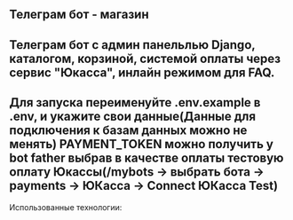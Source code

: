## Телеграм бот - магазин


Телеграм бот с админ панельлью Django, каталогом, корзиной, системой оплаты через сервис "Юкасса", инлайн режимом для FAQ.
---
Для запуска переименуйте .env.example в .env, и укажите свои данные(Данные для подключения к базам данных можно не менять)
PAYMENT_TOKEN можно получить у bot father выбрав в качестве оплаты тестовую оплату Юкассы(/mybots -> выбрать бота -> payments -> ЮКасса -> Connect ЮКасса Test)
---
Использованные технологии:
